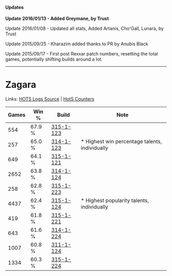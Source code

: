 #### Updates
**Update 2016/01/13 - Added Greymane, by Trust**

Update 2016/01/08 - Updated all stats, Added Artanis, Cho'Gall, Lunara, by Trust

Update 2015/09/25 - Kharazim added thanks to PR by Anubis Black

Update 2015/09/17 - First post Rexxar patch numbers, resetting the total games, potentially shifting builds around a lot.

***

# Zagara

Links: [HOTS Logs Source](https://www.hotslogs.com/Sitewide/HeroDetails?Hero=Zagara) | [HotS Counters](http://hotscounters.com/#/hero/Zagara)

Games  | Win %  | Build     | Note
-----  | -----  | -----     | ----
554    | 67.9 % | [315-1-123](http://www.heroesfire.com/hots/talent-calculator/zagara#oAkJ) | 
257    | 65.0 % | [314-1-123](http://www.heroesfire.com/hots/talent-calculator/zagara#o8I3) | * Highest win percentage talents, individually
649    | 64.1 % | [315-1-121](http://www.heroesfire.com/hots/talent-calculator/zagara#oAkH) | 
2652   | 63.8 % | [314-1-124](http://www.heroesfire.com/hots/talent-calculator/zagara#o8I4) | 
258    | 62.8 % | [315-1-223](http://www.heroesfire.com/hots/talent-calculator/zagara#oAlt) | 
4437   | 62.4 % | [315-1-124](http://www.heroesfire.com/hots/talent-calculator/zagara#oAkK) | * Highest popularity talents, individually
419    | 61.8 % | [315-1-221](http://www.heroesfire.com/hots/talent-calculator/zagara#oAlr) | 
643    | 61.6 % | [314-1-224](http://www.heroesfire.com/hots/talent-calculator/zagara#o8Je) | 
1007   | 60.8 % | [311-1-124](http://www.heroesfire.com/hots/talent-calculator/zagara#o0zK) | 
1334   | 60.3 % | [315-1-224](http://www.heroesfire.com/hots/talent-calculator/zagara#oAlu) | 
